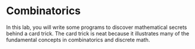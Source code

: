 # Combinatorics
In this lab, you will write some programs to discover mathematical secrets behind a card trick.  The card trick is neat because it illustrates many of the fundamental concepts in combinatorics and discrete math.
